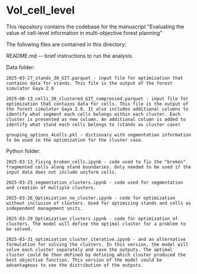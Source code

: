 # VoI_cell_level

This repository contains the codebase for the manuscript "Evaluating the value of cell-level information in multi-objective forest planning"

The following files are contained in this directory:

README.md -- brief instructions to run the analysis.

Data folder:
    
    2025-03-27_stands_30_GIT.parquet - input file for optimization that contains data for stands. This file is the output of the forest simulator Gaya 2.0
    
    2025-08-13_cells_30_clustered_GIT_compressed.parquet - input file for optimization that contains data for cells. This file is the output of the forest simulator Gaya 2.0. It also includes additional columns to identify what segment each cells belongs within each cluster. Each cluster is presented as new column. An additional column is added to identify what stand each cells belongs to (stands as cluster case)
    
    grouping_options_4cells.pkl - dictionary with segmentation information to be used in the optimization for the cluster case. 


Python folder:

    2025-03-13_fixing_broken_cells.ipynb - code used to fix the "broken" fragmented cells along stand boundaries. Only needed to be used if the input data does not include uniform cells.

    2025-03-25_segmentation_clusters.ipynb - code used for segmentation and creation of multiple clusters.

    2025-03-26_Optimization_no_cluster.ipynb - code for optimization without inclusion of clusters. Used for optimizing stands and cells as independent management units.

    2025-03-29_Optimization_clusters.ipynb - code for optimization of clusters. The model will define the optimal cluster for a problem to be solved. 

    2025-03-31_optimization_cluster_iterative.ipynb - and an alternative formulation for solving the clusters. In this version, the model will solve each cluster separately and save the outputs. The optimal cluster could be then defined by defining which cluster produced the best objective function. This version of the model could be advantageous to see the distribution of the outputs. 



  
